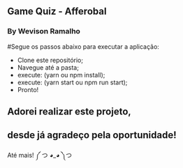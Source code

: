 ## Game Quiz - Afferobal
### By Wevison Ramalho

#Segue os passos abaixo para executar a aplicação:
* Clone este repositório;
* Navegue até a pasta;
* execute: (yarn ou npm install);
* execute: (yarn start ou npm run start);
* Pronto!

## Adorei realizar este projeto, 
## desde já agradeço pela oportunidade!

Até mais! ༼ つ ◕_◕ ༽つ
